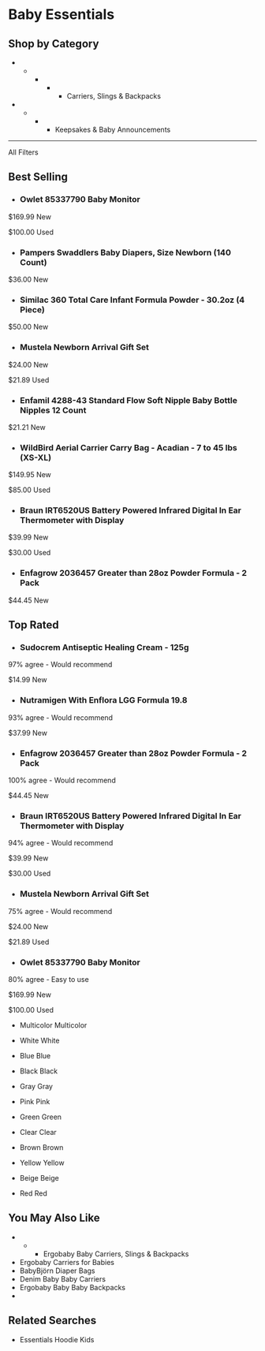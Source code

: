 # Baby Essentials

## Shop by Category

  *   *   *   *   * Carriers, Slings & Backpacks
  *   *   *   * Keepsakes & Baby Announcements
  *   *   *   *   *   *   *   * 

All Filters

## Best Selling

  * ### Owlet 85337790 Baby Monitor
$169.99 New

$100.00 Used

  * ### Pampers Swaddlers Baby Diapers, Size Newborn (140 Count)
$36.00 New

  * ### Similac 360 Total Care Infant Formula Powder - 30.2oz (4 Piece)
$50.00 New

  * ### Mustela Newborn Arrival Gift Set
$24.00 New

$21.89 Used

  * ### Enfamil 4288-43 Standard Flow Soft Nipple Baby Bottle Nipples 12 Count
$21.21 New

  * ### WildBird Aerial Carrier Carry Bag - Acadian - 7 to 45 lbs (XS-XL)
$149.95 New

$85.00 Used

  * ### Braun IRT6520US Battery Powered Infrared Digital In Ear Thermometer with Display
$39.99 New

$30.00 Used

  * ### Enfagrow 2036457 Greater than 28oz Powder Formula - 2 Pack
$44.45 New

## Top Rated

  * ### Sudocrem Antiseptic Healing Cream - 125g
97% agree - Would recommend

$14.99 New

  * ### Nutramigen With Enflora LGG Formula 19.8
93% agree - Would recommend

$37.99 New

  * ### Enfagrow 2036457 Greater than 28oz Powder Formula - 2 Pack
100% agree - Would recommend

$44.45 New

  * ### Braun IRT6520US Battery Powered Infrared Digital In Ear Thermometer with Display
94% agree - Would recommend

$39.99 New

$30.00 Used

  * ### Mustela Newborn Arrival Gift Set
75% agree - Would recommend

$24.00 New

$21.89 Used

  * ### Owlet 85337790 Baby Monitor
80% agree - Easy to use

$169.99 New

$100.00 Used

  * Multicolor
Multicolor

  * White
White

  * Blue
Blue

  * Black
Black

  * Gray
Gray

  * Pink
Pink

  * Green
Green

  * Clear
Clear

  * Brown
Brown

  * Yellow
Yellow

  * Beige
Beige

  * Red
Red

## You May Also Like

  *   *   * Ergobaby Baby Carriers, Slings & Backpacks
  * Ergobaby Carriers for Babies
  * BabyBjörn Diaper Bags
  * Denim Baby Baby Carriers
  * Ergobaby Baby Baby Backpacks
  * 

## Related Searches

  * Essentials Hoodie Kids

